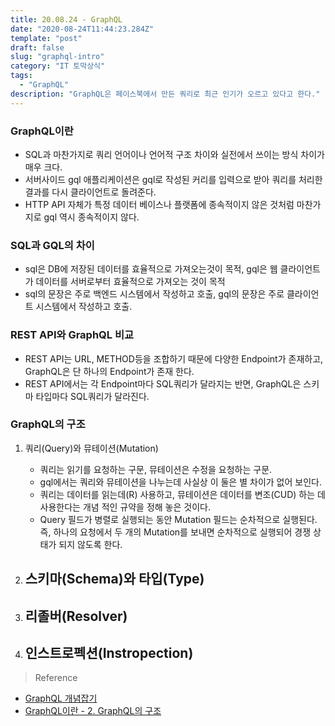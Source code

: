 ```yaml
---
title: 20.08.24 - GraphQL
date: "2020-08-24T11:44:23.284Z"
template: "post"
draft: false
slug: "graphql-intro"
category: "IT 토막상식"
tags:
  - "GraphQL"
description: "GraphQL은 페이스북에서 만든 쿼리로 최근 인기가 오르고 있다고 한다."
---
```


### GraphQL이란
- SQL과 마찬가지로 쿼리 언어이나 언어적 구조 차이와 실전에서 쓰이는 방식 차이가 매우 크다.
- 서버사이드 gql 애플리케이션은 gql로 작성된 커리를 입력으로 받아 쿼리를 처리한 결과를 다시 클라이언트로 돌려준다.
- HTTP API 자체가 특정 데이터 베이스나 플랫폼에 종속적이지 않은 것처럼 마찬가지로 gql 역시 종속적이지 않다.

### SQL과 GQL의 차이
- sql은 DB에 저장된 데이터를 효율적으로 가져오는것이 목적, gql은 웹 클라이언트가 데이터를 서버로부터 효율적으로 가져오는 것이 목적
- sql의 문장은 주로 백엔드 시스템에서 작성하고 호출, gql의 문장은 주로 클라이언트 시스템에서 작성하고 호출.

### REST API와 GraphQL 비교
- REST API는 URL, METHOD등을 조합하기 때문에 다양한 Endpoint가 존재하고, GraphQL은 단 하나의 Endpoint가 존재 한다.
- REST API에서는 각 Endpoint마다 SQL쿼리가 달라지는 반면, GraphQL은 스키마 타입마다 SQL쿼리가 달라진다.

### GraphQL의 구조
1. 쿼리(Query)와 뮤테이션(Mutation)
    - 쿼리는 읽기를 요청하는 구문, 뮤테이션은 수정을 요청하는 구문. 
    - gql에서는 쿼리와 뮤테이션을 나누는데 사실상 이 둘은 별 차이가 없어 보인다. 
    - 쿼리는 데이터를 읽는데(R) 사용하고, 뮤테이션은 데이터를 변조(CUD) 하는 데 사용한다는 개념 적인 규약을 정해 놓은 것이다.
    - Query 필드가 병렬로 실행되는 동안 Mutation 필드는 순차적으로 실행된다. 즉, 하나의 요청에서 두 개의 Mutation를 보내면 순차적으로 실행되어 경쟁 상태가 되지 않도록 한다.


2. 스키마(Schema)와 타입(Type)
    - 


3. 리졸버(Resolver)
    - 


4. 인스트로펙션(Instropection)
    - 
 


> Reference 
- [GraphQL 개념잡기](https://tech.kakao.com/2019/08/01/graphql-basic)
- [GraphQL이란 - 2. GraphQL의 구조](https://smoh.tistory.com/296)

